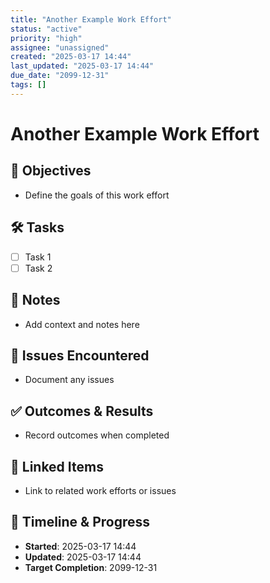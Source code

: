 ```yaml
---
title: "Another Example Work Effort"
status: "active"
priority: "high"
assignee: "unassigned"
created: "2025-03-17 14:44"
last_updated: "2025-03-17 14:44"
due_date: "2099-12-31"
tags: []
---
```


# Another Example Work Effort

## 🚩 Objectives
- Define the goals of this work effort

## 🛠 Tasks
- [ ] Task 1
- [ ] Task 2

## 📝 Notes
- Add context and notes here

## 🐞 Issues Encountered
- Document any issues

## ✅ Outcomes & Results
- Record outcomes when completed

## 📌 Linked Items
- Link to related work efforts or issues

## 📅 Timeline & Progress
- **Started**: 2025-03-17 14:44
- **Updated**: 2025-03-17 14:44
- **Target Completion**: 2099-12-31
